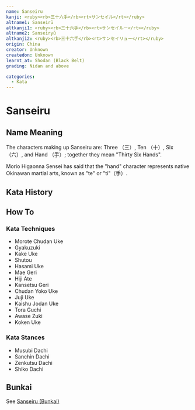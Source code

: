 ```yaml
---
name: Sanseiru
kanji: <ruby><rb>三十六手</rb><rt>サンセイル</rt></ruby>
altname1: Sanseirū
altkanji1: <ruby><rb>三十六手</rb><rt>サンセイルー</rt></ruby>
altname2: Sanseiryū
altkanji2: <ruby><rb>三十六手</rb><rt>サンセイリュー</rt></ruby>
origin: China
creator: Unknown
createdon: Unknown
learnt_at: Shodan (Black Belt)
grading: Nidan and above

categories:
  - Kata
---
```


# Sanseiru

<Infobox/>

## Name Meaning

The characters making up Sanseiru are: Three （三）, Ten （十）, Six （六）, and Hand （手）; together they mean "Thirty Six Hands".

Morio Higaonna Sensei has said that the "hand" character represents native Okinawan martial arts, known as "te" or "ti"（手）.

## Kata History

## How To

<Wiki-Video url="https://youtu.be/tCrXO9MQJyk" />

<!-- ### Important Points -->

### Kata Techniques

- Morote Chudan Uke
- Gyakuzuki
- Kake Uke
- Shutou
- Hasami Uke
- Mae Geri
- Hiji Ate
- Kansetsu Geri
- Chudan Yoko Uke
- Juji Uke
- Kaishu Jodan Uke
- Tora Guchi
- Awase Zuki
- Koken Uke

### Kata Stances

- Musubi Dachi
- Sanchin Dachi
- Zenkutsu Dachi
- Shiko Dachi

## Bunkai

See [Sanseiru (Bunkai)](/bunkai/sanseiru.md)
